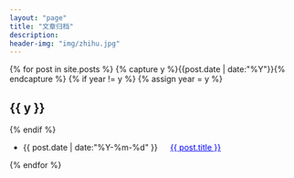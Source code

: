 ```yaml
---
layout: "page"
title: "文章归档"
description:
header-img: "img/zhihu.jpg"
---
```


{% for post in site.posts %}
{% capture y %}{{post.date | date:"%Y"}}{% endcapture %}
{% if year != y %}
{% assign year = y %}

<h2>{{ y }}</h2>
  {% endif %}
<ul class="listing">
  <li class="listing-item">
  <time datetime="{{ post.date | date:"%Y-%m-%d" }}">{{ post.date | date:"%Y-%m-%d" }}</time>
  &emsp;
    <a href="{{ post.url }}" title="{{ post.title }}" style="color:blue" id="pp">{{ post.title }}</a>
  </li>
</ul>
{% endfor %}
<style>
#pp:hover{
margin-left:20px;
padding:5px;
font-size:18px;
}
</style>

